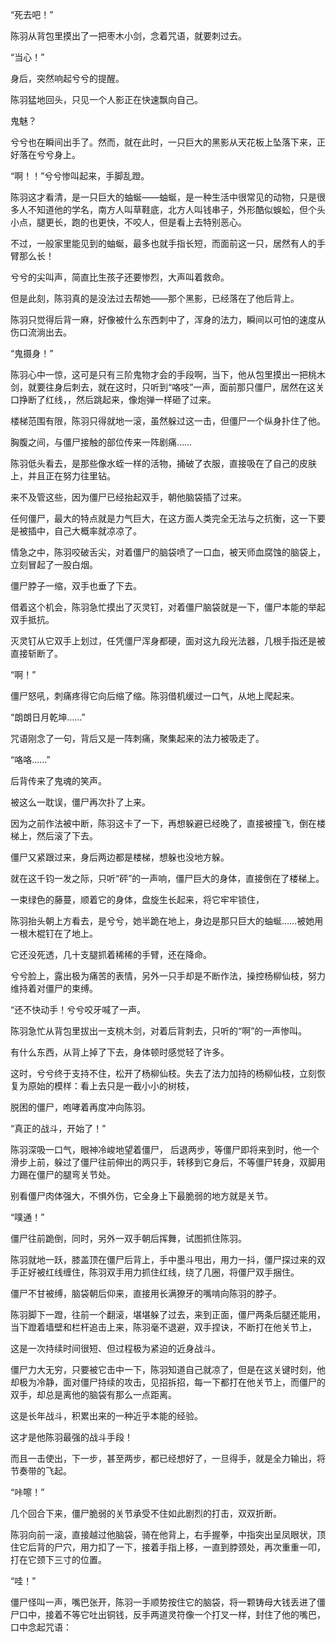 “死去吧！”

陈羽从背包里摸出了一把枣木小剑，念着咒语，就要刺过去。

“当心！”

身后，突然响起兮兮的提醒。

陈羽猛地回头，只见一个人影正在快速飘向自己。

鬼魅？

兮兮也在瞬间出手了。然而，就在此时，一只巨大的黑影从天花板上坠落下来，正好落在兮兮身上。

“啊！！”兮兮惨叫起来，手脚乱蹬。

陈羽这才看清，是一只巨大的蚰蜒——蚰蜒，是一种生活中很常见的动物，只是很多人不知道他的学名，南方人叫草鞋底，北方人叫钱串子，外形酷似蜈蚣，但个头小点，腿更长，跑的也更快，不咬人，但是看上去特别恶心。

不过，一般家里能见到的蚰蜒，最多也就手指长短，而面前这一只，居然有人的手臂那么长！

兮兮的尖叫声，简直比生孩子还要惨烈，大声叫着救命。

但是此刻，陈羽真的是没法过去帮她——那个黑影，已经落在了他后背上。

陈羽只觉得后背一麻，好像被什么东西刺中了，浑身的法力，瞬间以可怕的速度从伤口流淌出去。

“鬼摄身！”

陈羽心中一惊，这可是只有三阶鬼物才会的手段啊，当下，他从包里摸出一把桃木剑，就要往身后刺去，就在这时，只听到“咯吱”一声，面前那只僵尸，居然在这关口挣断了红线，，然后跳起来，像炮弹一样砸了过来。

楼梯范围有限，陈羽只得就地一滚，虽然躲过这一击，但僵尸一个纵身扑住了他。

胸腹之间，与僵尸接触的部位传来一阵剧痛……

陈羽低头看去，是那些像水蛭一样的活物，捅破了衣服，直接吸在了自己的皮肤上，并且正在努力往里钻。

来不及管这些，因为僵尸已经抬起双手，朝他脑袋插了过来。

任何僵尸，最大的特点就是力气巨大，在这方面人类完全无法与之抗衡，这一下要是被插中，自己大概率就凉凉了。

情急之中，陈羽咬破舌尖，对着僵尸的脑袋喷了一口血，被天师血腐蚀的脑袋上，立刻冒起了一股白烟。

僵尸脖子一缩，双手也垂了下去。

借着这个机会，陈羽急忙摸出了灭灵钉，对着僵尸脑袋就是一下，僵尸本能的举起双手抵抗。

灭灵钉从它双手上划过，任凭僵尸浑身都硬，面对这九段光法器，几根手指还是被直接斩断了。

“啊！”

僵尸怒吼，刺痛疼得它向后缩了缩。陈羽借机缓过一口气，从地上爬起来。

“朗朗日月乾坤……”

咒语刚念了一句，背后又是一阵刺痛，聚集起来的法力被吸走了。

“咯咯……”

后背传来了鬼魂的笑声。

被这么一耽误，僵尸再次扑了上来。

因为之前作法被中断，陈羽这卡了一下，再想躲避已经晚了，直接被撞飞，倒在楼梯上，然后滚了下去。

僵尸又紧跟过来，身后两边都是楼梯，想躲也没地方躲。

就在这千钧一发之际，只听“砰”的一声响，僵尸巨大的身体，直接倒在了楼梯上。

一束绿色的藤蔓，顺着它的身体，盘旋生长起来，将它牢牢锁住，

陈羽抬头朝上方看去，是兮兮，她半跪在地上，身边是那只巨大的蚰蜒……被她用一根木棍钉在了地上。

它还没死透，几十支腿抓着稀稀的手臂，还在降命。

兮兮脸上，露出极为痛苦的表情，另外一只手却是不断作法，操控杨柳仙枝，努力维持着对僵尸的束缚。

“还不快动手！兮兮咬牙喊了一声。

陈羽急忙从背包里拔出一支桃木剑，对着后背刺去，只听的“啊”的一声惨叫。

有什么东西，从背上掉了下去，身体顿时感觉轻了许多。

这时，兮兮终于支持不住，松开了杨柳仙枝。失去了法力加持的杨柳仙枝，立刻恢复为原始的模样：看上去只是一截小小的树枝，

脱困的僵尸，咆哮着再度冲向陈羽。

“真正的战斗，开始了！”

陈羽深吸一口气，眼神冷峻地望着僵尸， 后退两步，等僵尸即将来到时，他一个滑步上前，躲过了僵尸往前伸出的两只手，转移到它身后，不等僵尸转身，双脚用力踢在僵尸的腿弯关节处。

别看僵尸肉体强大，不惧外伤，它全身上下最脆弱的地方就是关节。

“噗通！”

僵尸往前跪倒，同时，另外一双手朝后挥舞，试图抓住陈羽。

陈羽就地一跃，膝盖顶在僵尸后背上，手中墨斗甩出，用力一抖，僵尸探过来的双手正好被红线缠住，陈羽双手用力抓住红线，绕了几圈，将僵尸双手捆住。

僵尸不甘被缚，脑袋朝后仰来，直接用长满獠牙的嘴啃向陈羽的脖子。

陈羽脚下一蹬，往前一个翻滚，堪堪躲了过去，来到正面，僵尸两条后腿还能用，当下蹬着墙壁和栏杆追击上来，陈羽毫不退避，双手捏诀，不断打在他关节上，

这是一次持续时间很短、但过程极为紧迫的近身战斗。

僵尸力大无穷，只要被它击中一下，陈羽知道自己就凉了，但是在这关键时刻，他却极为冷静，面对僵尸持续的攻击，见招拆招，每一下都打在他关节上，而僵尸的双手，却总是离他的脑袋有那么一点距离。

这是长年战斗，积累出来的一种近乎本能的经验。

这才是他陈羽最强的战斗手段！

而且一击使出，下一步，甚至两步，都已经想好了，一旦得手，就是全力输出，将节奏带的飞起。

“咔嚓！”

几个回合下来，僵尸脆弱的关节承受不住如此剧烈的打击，双双折断。

陈羽向前一滚，直接越过他脑袋，骑在他背上，右手握拳，中指突出呈凤眼状，顶住它后背的尸穴，用力扣了一下，接着手指上移，一直到脖颈处，再次重重一叩，打在它颈下三寸的位置。

“哇！”

僵尸怪叫一声，嘴巴张开，陈羽一手顺势按住它的脑袋，将一颗铸母大钱丢进了僵尸口中，接着不等它吐出铜钱，反手两道灵符像一个打叉一样，封住了他的嘴巴，口中念起咒语：

